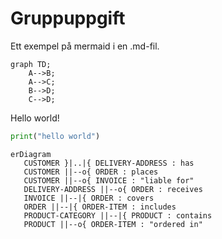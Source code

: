 # Gruppuppgift

Ett exempel på mermaid i en .md-fil.

```mermaid
graph TD;
    A-->B;
    A-->C;
    B-->D;
    C-->D;
```

Hello world!

```python
print("hello world")
```

 ```mermaid
erDiagram
    CUSTOMER }|..|{ DELIVERY-ADDRESS : has
    CUSTOMER ||--o{ ORDER : places
    CUSTOMER ||--o{ INVOICE : "liable for"
    DELIVERY-ADDRESS ||--o{ ORDER : receives
    INVOICE ||--|{ ORDER : covers
    ORDER ||--|{ ORDER-ITEM : includes
    PRODUCT-CATEGORY ||--|{ PRODUCT : contains
    PRODUCT ||--o{ ORDER-ITEM : "ordered in"
```
